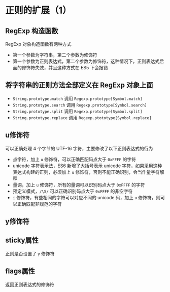 # 正则的扩展（1）

## RegExp 构造函数

RegExp 对象构造函数有两种方式

* 第一个参数为字符串，第二个参数为修饰符
* 第一个参数为正则表达式，第二个参数为修饰符，这种情况下，正则表达式后面的修饰符失效，并且这种方式在 ES5 下会报错

## 将字符串的正则方法全部定义在 RegExp 对象上面

* `String.prototype.match` 调用 `Regexp.prototype[Symbol.match]`
* `String.prototype.search` 调用 `Regexp.prototype[Symbol.search]`
* `String.prototype.split` 调用 `Regexp.prototype[Symbol.split]`
* `String.prototype.replace` 调用 `Regexp.ptototype[Symbol.replace]`


## u修饰符

可以正确处理 4 个字节的 UTF-16 字符，主要修改了以下正则表达式的行为

* 点字符，加上 `u` 修饰符，可以正确匹配码点大于 `0xFFFF` 的字符
* unicode 字符表示法，ES6 新增了大括号表示 unicode 字符，如果采用这种表达式构建的正则，必须加上 `u` 修饰符，否则不能正确识别，会当作量字符解释
* 量词，加上 `u` 修饰符，所有的量词可以识别码点大于 `0xFFFF` 的字符
* 预定义模式，`/\S/` 可以正确识别码点大于 `0xFFFF` 的非空字符
* `i` 修饰符，有些相同的字符可以对应不同的 unicode 码，加上 `u` 修饰符，则可以正确匹配非规范的字符

## y修饰符

## sticky属性

正则是否设置了 `y` 修饰符
## flags属性

返回正则表达式的修饰符
